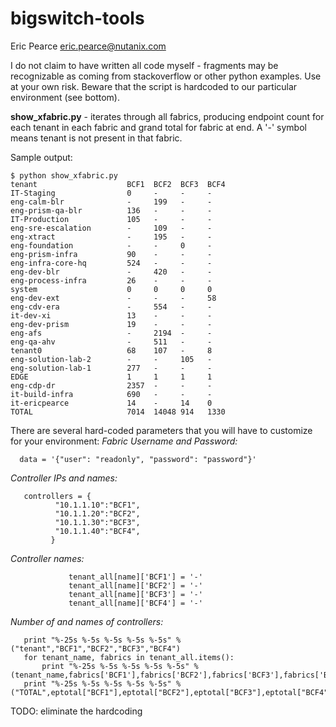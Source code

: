 # bigswitch-tools

Eric Pearce eric.pearce@nutanix.com

I do not claim to have written all code myself - fragments may be recognizable as coming from stackoverflow or other python examples. Use at your own risk.  Beware that the script is hardcoded to our particular environment (see bottom).

**show_xfabric.py** - iterates through all fabrics, producing endpoint count for each tenant in each fabric and grand total for fabric at end.  A '-' symbol means tenant is not present in that fabric.

Sample output:
```
$ python show_xfabric.py 
tenant                    BCF1  BCF2  BCF3  BCF4    
IT-Staging                0     -     -     -       
eng-calm-blr              -     199   -     -    
eng-prism-qa-blr          136   -     -     -     
IT-Production             105   -     -     -       
eng-sre-escalation        -     109   -     -    
eng-xtract                -     195   -     -       
eng-foundation            -     -     0     -    
eng-prism-infra           90    -     -     -    
eng-infra-core-hq         524   -     -     -    
eng-dev-blr               -     420   -     -    
eng-process-infra         26    -     -     -    
system                    0     0     0     0    
eng-dev-ext               -     -     -     58   
eng-cdv-era               -     554   -     -    
it-dev-xi                 13    -     -     -    
eng-dev-prism             19    -     -     -    
eng-afs                   -     2194  -     -    
eng-qa-ahv                -     511   -     -       
tenant0                   68    107   -     8       
eng-solution-lab-2        -     -     105   -    
eng-solution-lab-1        277   -     -     -    
EDGE                      1     1     1     1    
eng-cdp-dr                2357  -     -     -        
it-build-infra            690   -     -     -    
it-ericpearce             14    -     14    0    
TOTAL                     7014  14048 914   1330
```

There are several hard-coded parameters that you will have to customize for your environment:
*Fabric Username and Password:*
```
  data = '{"user": "readonly", "password": "password"}'
```
*Controller IPs and names:*
```
   controllers = {
          "10.1.1.10":"BCF1",
          "10.1.1.20":"BCF2",
          "10.1.1.30":"BCF3",
          "10.1.1.40":"BCF4",
         }
```
*Controller names:*
```
             tenant_all[name]['BCF1'] = '-'
             tenant_all[name]['BCF2'] = '-'
             tenant_all[name]['BCF3'] = '-'
             tenant_all[name]['BCF4'] = '-'
```
*Number of and names of controllers:*
```
   print "%-25s %-5s %-5s %-5s %-5s" % ("tenant","BCF1","BCF2","BCF3","BCF4")
   for tenant_name, fabrics in tenant_all.items():
       print "%-25s %-5s %-5s %-5s %-5s" % (tenant_name,fabrics['BCF1'],fabrics['BCF2'],fabrics['BCF3'],fabrics['BCF4'])
   print "%-25s %-5s %-5s %-5s %-5s" % ("TOTAL",eptotal["BCF1"],eptotal["BCF2"],eptotal["BCF3"],eptotal["BCF4"])
```
TODO: eliminate the hardcoding
